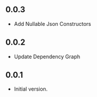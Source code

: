 ## 0.0.3

- Add Nullable Json Constructors

## 0.0.2

- Update Dependency Graph

## 0.0.1

- Initial version.
